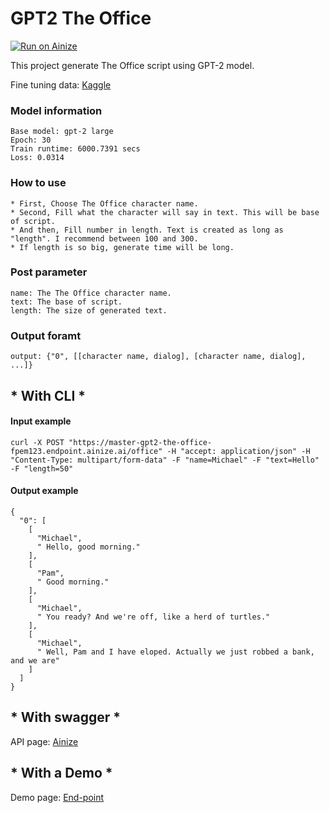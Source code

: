 # GPT2 The Office

[![Run on Ainize](https://ainize.ai/images/run_on_ainize_button.svg)](https://ainize.web.app/redirect?git_repo=https://github.com/fpem123/GPT2-TheOffice)

This project generate The Office script using GPT-2 model.

Fine tuning data: [Kaggle](https://www.kaggle.com/nasirkhalid24/the-office-us-complete-dialoguetranscript)

### Model information

    Base model: gpt-2 large
    Epoch: 30
    Train runtime: 6000.7391 secs
    Loss: 0.0314

### How to use

    * First, Choose The Office character name.
    * Second, Fill what the character will say in text. This will be base of script.
    * And then, Fill number in length. Text is created as long as "length". I recommend between 100 and 300.
    * If length is so big, generate time will be long.

### Post parameter

    name: The The Office character name.
    text: The base of script.
    length: The size of generated text.


### Output foramt

    output: {"0", [[character name, dialog], [character name, dialog], ...]}


## * With CLI *

#### Input example

    curl -X POST "https://master-gpt2-the-office-fpem123.endpoint.ainize.ai/office" -H "accept: application/json" -H "Content-Type: multipart/form-data" -F "name=Michael" -F "text=Hello" -F "length=50"

#### Output example

    {
      "0": [
        [
          "Michael",
          " Hello, good morning."
        ],
        [
          "Pam",
          " Good morning."
        ],
        [
          "Michael",
          " You ready? And we're off, like a herd of turtles."
        ],
        [
          "Michael",
          " Well, Pam and I have eloped. Actually we just robbed a bank, and we are"
        ]
      ]
    }

## * With swagger *

API page: [Ainize](https://ainize.ai/fpem123/GPT2-TheOffice?branch=master)

## * With a Demo *

Demo page: [End-point](https://master-gpt2-the-office-fpem123.endpoint.ainize.ai/)